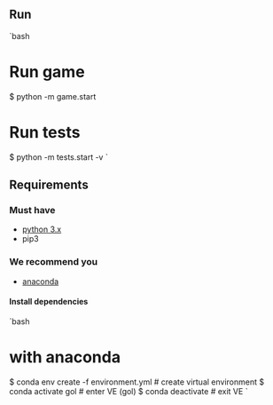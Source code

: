 ## Run

`bash
# Run game
$ python -m game.start

# Run tests
$ python -m tests.start -v
`

## Requirements

### Must have

- [python 3.x](https://www.python.org/downloads/)
- pip3

### We recommend you

- [anaconda](https://anaconda.org/anaconda/python)

#### Install dependencies

`bash
# with anaconda
$ conda env create -f environment.yml # create virtual environment
$ conda activate gol # enter VE
(gol) $ conda deactivate # exit VE
`
